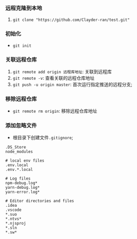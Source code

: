 ### 远程克隆到本地
1. `git clone "https://github.com/Clayder-ran/test.git"`

### 初始化
* `git init`


### 关联远程仓库
1. `git remote add origin 远程库地址`: 关联到远程库
2. `git remote -v`: 查看关联的远程仓库地址
3. `git push -u origin master`: 首次运行指定推送的远程分支;


### 移除远程仓库
* `git remote rm origin`: 移除远程仓库地址


### 添加忽略文件
* 根目录下创建文件`.gitignore`;
```
.DS_Store
node_modules

# local env files
.env.local
.env.*.local

# Log files
npm-debug.log*
yarn-debug.log*
yarn-error.log*

# Editor directories and files
.idea
.vscode
*.suo
*.ntvs*
*.njsproj
*.sln
*.sw*
```
